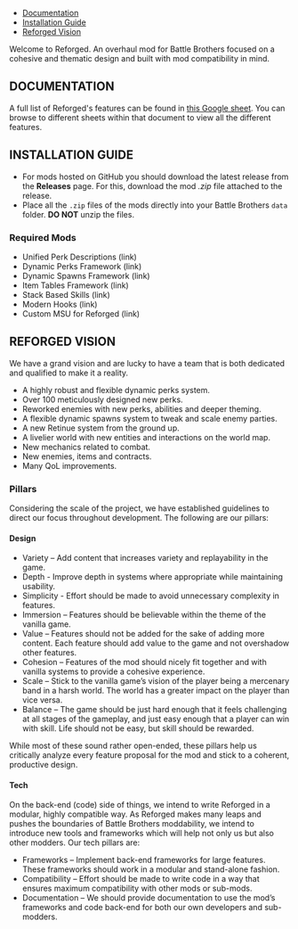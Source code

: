 - [Documentation](#documentation)
- [Installation Guide](#installation-guide)
- [Reforged Vision](#reforged-vision)

Welcome to Reforged. An overhaul mod for Battle Brothers focused on a cohesive and thematic design and built with mod compatibility in mind.

## DOCUMENTATION
A full list of Reforged's features can be found in [this Google sheet](https://docs.google.com/spreadsheets/d/19cXmlJk04UBCoPjUrT60A17kcGemKBMAak0abbf6Lhs/edit?usp=sharing). You can browse to different sheets within that document to view all the different features.

## INSTALLATION GUIDE
- For mods hosted on GitHub you should download the latest release from the **Releases** page. For this, download the mod *.zip* file attached to the release.
- Place all the `.zip` files of the mods directly into your Battle Brothers `data` folder. **DO NOT** unzip the files.

### Required Mods
- Unified Perk Descriptions (link)
- Dynamic Perks Framework (link)
- Dynamic Spawns Framework (link)
- Item Tables Framework (link)
- Stack Based Skills (link)
- Modern Hooks (link)
- Custom MSU for Reforged (link)

## REFORGED VISION
We have a grand vision and are lucky to have a team that is both dedicated and qualified to make it a reality.
- A highly robust and flexible dynamic perks system.
- Over 100 meticulously designed new perks.
- Reworked enemies with new perks, abilities and deeper theming.
- A flexible dynamic spawns system to tweak and scale enemy parties.
- A new Retinue system from the ground up.
- A livelier world with new entities and interactions on the world map.
- New mechanics related to combat.
- New enemies, items and contracts.
- Many QoL improvements.

### Pillars
Considering the scale of the project, we have established guidelines to direct our focus throughout development. The following are our pillars:

#### Design
- Variety – Add content that increases variety and replayability in the game.
- Depth - Improve depth in systems where appropriate while maintaining usability.
- Simplicity - Effort should be made to avoid unnecessary complexity in features.
- Immersion – Features should be believable within the theme of the vanilla game.
- Value – Features should not be added for the sake of adding more content. Each feature should add value to the game and not overshadow other features.
- Cohesion – Features of the mod should nicely fit together and with vanilla systems to provide a cohesive experience.
- Scale – Stick to the vanilla game’s vision of the player being a mercenary band in a harsh world. The world has a greater impact on the player than vice versa.
- Balance – The game should be just hard enough that it feels challenging at all stages of the gameplay, and just easy enough that a player can win with skill. Life should not be easy, but skill should be rewarded.

While most of these sound rather open-ended, these pillars help us critically analyze every feature proposal for the mod and stick to a coherent, productive design.

#### Tech
On the back-end (code) side of things, we intend to write Reforged in a modular, highly compatible way. As Reforged makes many leaps and pushes the boundaries of Battle Brothers moddability, we intend to introduce new tools and frameworks which will help not only us but also other modders. Our tech pillars are:

- Frameworks – Implement back-end frameworks for large features. These frameworks should work in a modular and stand-alone fashion.
- Compatibility – Effort should be made to write code in a way that ensures maximum compatibility with other mods or sub-mods.
- Documentation – We should provide documentation to use the mod’s frameworks and code back-end for both our own developers and sub-modders.
